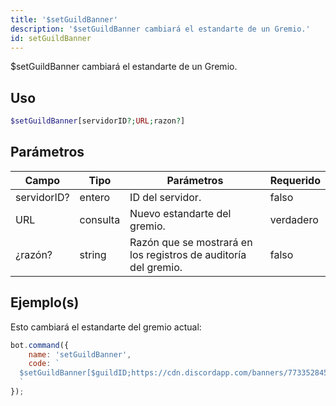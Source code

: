 ```yaml
---
title: '$setGuildBanner'
description: '$setGuildBanner cambiará el estandarte de un Gremio.'
id: setGuildBanner
---
```


$setGuildBanner cambiará el estandarte de un Gremio.

## Uso

```php
$setGuildBanner[servidorID?;URL;razon?]
```

## Parámetros

| Campo       | Tipo     | Parámetros                                                      | Requerido |
| ----------- | -------- | --------------------------------------------------------------- | --------- |
| servidorID? | entero   | ID del servidor.                                                | falso     |
| URL         | consulta | Nuevo estandarte del gremio.                                    | verdadero |
| ¿razón?     | string   | Razón que se mostrará en los registros de auditoría del gremio. | falso     |

## Ejemplo(s)

Esto cambiará el estandarte del gremio actual:

```javascript
bot.command({
    name: 'setGuildBanner',
    code: `
  $setGuildBanner[$guildID;https://cdn.discordapp.com/banners/773352845738115102/b2b27d0915a838e8b4f68b180d1901ad.webp;Example!]
  `
});
```
